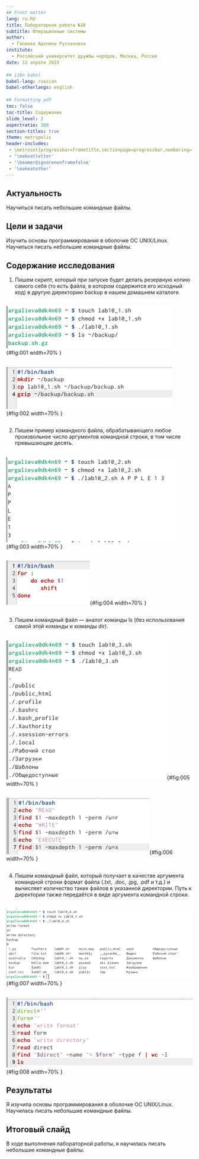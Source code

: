```yaml
---
## Front matter
lang: ru-RU
title: Лабораторная работа №10
subtitle: Операционные системы
author:
  - Галиева Аделина Руслановна
institute:
  - Российский университет дружбы народов, Москва, Россия
date: 12 апреля 2023

## i18n babel
babel-lang: russian
babel-otherlangs: english

## Formatting pdf
toc: false
toc-title: Содержание
slide_level: 2
aspectratio: 169
section-titles: true
theme: metropolis
header-includes:
 - \metroset{progressbar=frametitle,sectionpage=progressbar,numbering=fraction}
 - '\makeatletter'
 - '\beamer@ignorenonframefalse'
 - '\makeatother'
---
```



## Актуальность


Научиться писать небольшие командные файлы.


## Цели и задачи


Изучить основы программирования в оболочке ОС UNIX/Linux. Научиться писать небольшие командные файлы.


## Содержание исследования


1. Пишем скрипт, который при запуске будет делать резервную копию самого себя (то есть файла, в котором содержится его исходный код) в другую директорию backup в нашем домашнем каталоге.


##


![Прописываем команды](image/1.png){#fig:001 width=70% }


##


![Пишем скрипт](image/2.png){#fig:002 width=70% }


##


2. Пишем пример командного файла, обрабатывающего любое произвольное число аргументов командной строки, в том числе превышающее десять.


##


![Прописываем команды](image/3.png){#fig:003 width=70% }


##


![Пишем пример](image/4.png){#fig:004 width=70% }


##


3. Пишем командный файл — аналог команды ls (без использования самой этой команды и команды dir). 


##


![Прописываем команды](image/5.png){#fig:005 width=70% }


##


![Пишем командный файл](image/6.png){#fig:006 width=70% }


##


4. Пишем командный файл, который получает в качестве аргумента командной строки формат файла (.txt, .doc, .jpg, .pdf и т.д.) и вычисляет количество таких файлов в указанной директории. Путь к директории также передаётся в виде аргумента командной строки.


##


![Прописываем команды](image/7.png){#fig:007 width=70% }


##


![Пишем командный файл](image/8.png){#fig:008 width=70% }


## Результаты


Я изучила основы программирования в оболочке ОС UNIX/Linux. Научилась писать небольшие командные файлы.


## Итоговый слайд


В ходе выполнения лабораторной работы, я научилась писать небольшие командные файлы.


